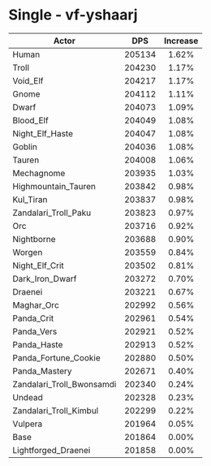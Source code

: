 # Single - vf-yshaarj
| Actor | DPS | Increase |
|---|:---:|:---:|
|Human|205134|1.62%|
|Troll|204230|1.17%|
|Void_Elf|204217|1.17%|
|Gnome|204112|1.11%|
|Dwarf|204073|1.09%|
|Blood_Elf|204049|1.08%|
|Night_Elf_Haste|204047|1.08%|
|Goblin|204036|1.08%|
|Tauren|204008|1.06%|
|Mechagnome|203935|1.03%|
|Highmountain_Tauren|203842|0.98%|
|Kul_Tiran|203837|0.98%|
|Zandalari_Troll_Paku|203823|0.97%|
|Orc|203716|0.92%|
|Nightborne|203688|0.90%|
|Worgen|203559|0.84%|
|Night_Elf_Crit|203502|0.81%|
|Dark_Iron_Dwarf|203272|0.70%|
|Draenei|203221|0.67%|
|Maghar_Orc|202992|0.56%|
|Panda_Crit|202961|0.54%|
|Panda_Vers|202921|0.52%|
|Panda_Haste|202913|0.52%|
|Panda_Fortune_Cookie|202880|0.50%|
|Panda_Mastery|202671|0.40%|
|Zandalari_Troll_Bwonsamdi|202340|0.24%|
|Undead|202328|0.23%|
|Zandalari_Troll_Kimbul|202299|0.22%|
|Vulpera|201964|0.05%|
|Base|201864|0.00%|
|Lightforged_Draenei|201858|0.00%|
